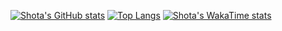 [![Shota's GitHub stats](https://gh-readme-stat-plum.vercel.app/api?username=Shota-Sakitsu)](https://github.com/anuraghazra/github-readme-stats)
[![Top Langs](https://gh-readme-stat-plum.vercel.app/api/top-langs/?username=Shota-Sakitsu)](https://github.com/anuraghazra/github-readme-stats)
[![Shota's WakaTime stats](https://gh-readme-stat-plum.vercel.app/api/wakatime?username=Shota-Sakitsu)](https://github.com/anuraghazra/github-readme-stats)
